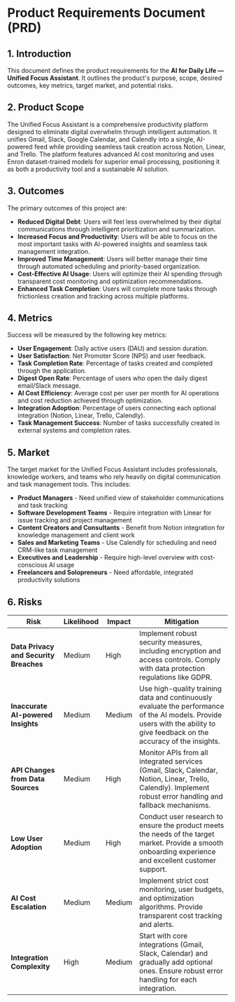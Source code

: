 # Product Requirements Document (PRD)

## 1. Introduction

This document defines the product requirements for the **AI for Daily Life — Unified Focus Assistant**. It outlines the product's purpose, scope, desired outcomes, key metrics, target market, and potential risks.

## 2. Product Scope

The Unified Focus Assistant is a comprehensive productivity platform designed to eliminate digital overwhelm through intelligent automation. It unifies Gmail, Slack, Google Calendar, and Calendly into a single, AI-powered feed while providing seamless task creation across Notion, Linear, and Trello. The platform features advanced AI cost monitoring and uses Enron dataset-trained models for superior email processing, positioning it as both a productivity tool and a sustainable AI solution.

## 3. Outcomes

The primary outcomes of this project are:

*   **Reduced Digital Debt**: Users will feel less overwhelmed by their digital communications through intelligent prioritization and summarization.
*   **Increased Focus and Productivity**: Users will be able to focus on the most important tasks with AI-powered insights and seamless task management integration.
*   **Improved Time Management**: Users will better manage their time through automated scheduling and priority-based organization.
*   **Cost-Effective AI Usage**: Users will optimize their AI spending through transparent cost monitoring and optimization recommendations.
*   **Enhanced Task Completion**: Users will complete more tasks through frictionless creation and tracking across multiple platforms.

## 4. Metrics

Success will be measured by the following key metrics:

*   **User Engagement**: Daily active users (DAU) and session duration.
*   **User Satisfaction**: Net Promoter Score (NPS) and user feedback.
*   **Task Completion Rate**: Percentage of tasks created and completed through the application.
*   **Digest Open Rate**: Percentage of users who open the daily digest email/Slack message.
*   **AI Cost Efficiency**: Average cost per user per month for AI operations and cost reduction achieved through optimization.
*   **Integration Adoption**: Percentage of users connecting each optional integration (Notion, Linear, Trello, Calendly).
*   **Task Management Success**: Number of tasks successfully created in external systems and completion rates.

## 5. Market

The target market for the Unified Focus Assistant includes professionals, knowledge workers, and teams who rely heavily on digital communication and task management tools. This includes:

*   **Product Managers** - Need unified view of stakeholder communications and task tracking
*   **Software Development Teams** - Require integration with Linear for issue tracking and project management
*   **Content Creators and Consultants** - Benefit from Notion integration for knowledge management and client work
*   **Sales and Marketing Teams** - Use Calendly for scheduling and need CRM-like task management
*   **Executives and Leadership** - Require high-level overview with cost-conscious AI usage
*   **Freelancers and Solopreneurs** - Need affordable, integrated productivity solutions

## 6. Risks

| Risk | Likelihood | Impact | Mitigation |
|---|---|---|---|
| **Data Privacy and Security Breaches** | Medium | High | Implement robust security measures, including encryption and access controls. Comply with data protection regulations like GDPR. |
| **Inaccurate AI-powered Insights** | Medium | Medium | Use high-quality training data and continuously evaluate the performance of the AI models. Provide users with the ability to give feedback on the accuracy of the insights. |
| **API Changes from Data Sources** | Medium | High | Monitor APIs from all integrated services (Gmail, Slack, Calendar, Notion, Linear, Trello, Calendly). Implement robust error handling and fallback mechanisms. |
| **Low User Adoption** | Medium | High | Conduct user research to ensure the product meets the needs of the target market. Provide a smooth onboarding experience and excellent customer support. |
| **AI Cost Escalation** | Medium | Medium | Implement strict cost monitoring, user budgets, and optimization algorithms. Provide transparent cost tracking and alerts. |
| **Integration Complexity** | High | Medium | Start with core integrations (Gmail, Slack, Calendar) and gradually add optional ones. Ensure robust error handling for each integration. |

